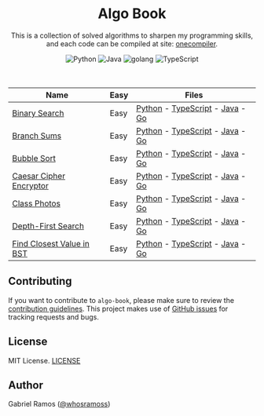 <h1 align="center">Algo Book</h1>

<p align="center">
  This is a collection of solved algorithms to sharpen my programming skills,<br/> and each code can be compiled at site:
  <a  href="https://onecompiler.com/">onecompiler</a>.
</p>

<div align="center">
  <img src="https://img.shields.io/badge/Python-242424?style=for-the-badge&logo=python&logoColor=white" alt="Python">
  <img src="https://img.shields.io/badge/Java-242424?style=for-the-badge&logo=openjdk&logoColor=white" alt="Java">
  <img src="https://img.shields.io/badge/Go-242424?style=for-the-badge&logo=go&logoColor=white" alt="golang">
  <img src="https://img.shields.io/badge/Typescript-242424?style=for-the-badge&logo=typescript&logoColor=fff" alt="TypeScript">
</div>
<br/>

<br/>

| Name                                                               | Easy | Files                                                                                                                                                                                                                                                                             |
| ------------------------------------------------------------------ | ---- | --------------------------------------------------------------------------------------------------------------------------------------------------------------------------------------------------------------------------------------------------------------------------------- |
| [Binary Search](./binary_search/readme.md)                         | Easy | [Python](./binary_search/binary_search.py) - [TypeScript](./binary_search/binary_search.ts) - [Java](./binary_search/binary_search.java) - [Go](./binary_search/binary_search.go)                                                                                                 |
| [Branch Sums](./branch_sums//readme.md)                            | Easy | [Python](./branch_sums/branch_sums.py) - [TypeScript](./branch_sums/branch_sums.ts) - [Java](./branch_sums/branch_sums.java) - [Go](./branch_sums/branch_sums.go)                                                                                                                 |
| [Bubble Sort](.//bubble_sort//readme.md)                           | Easy | [Python](./bubble_sort/bubble_sort.py) - [TypeScript](./bubble_sort/bubble_sort.ts) - [Java](./bubble_sort/bubble_sort.java) - [Go](./bubble_sort/bubble_sort.go)                                                                                                                 |
| [Caesar Cipher Encryptor](./caesar_cipher_encryptor/readme.md)     | Easy | [Python](./caesar_cipher_encryptor/caesar_cipher_encryptor.py) - [TypeScript](./caesar_cipher_encryptor/caesar_cipher_encryptor.ts) - [Java](./caesar_cipher_encryptor/caesar_cipher_encryptor.java) - [Go](./caesar_cipher_encryptor/caesar_cipher_encryptor.go)                 |
| [Class Photos](./class_photos/readme.md)                           | Easy | [Python](./class_photos/class_photos.py) - [TypeScript](./class_photos/class_photos.ts) - [Java](./class_photos/class_photos.java) - [Go](./class_photos/class_photos.go)                                                                                                         |
| [Depth-First Search](./depth_fisrt_search/readme.md)               | Easy | [Python](./depth_fisrt_search/depth_fisrt_search.py) - [TypeScript](./depth_fisrt_search/depth_fisrt_search.ts) - [Java](./depth_fisrt_search/depth_fisrt_search.java) - [Go](./depth_fisrt_search/depth_fisrt_search.go)                                                         |
| [Find Closest Value in BST](./find_closest_value_in_bst/readme.md) | Easy | [Python](./find_closest_value_in_bst/find_closest_value_in_bst.py) - [TypeScript](./find_closest_value_in_bst/find_closest_value_in_bst.ts) - [Java](./find_closest_value_in_bst/find_closest_value_in_bst.java) - [Go](./find_closest_value_in_bst/find_closest_value_in_bst.go) |

## Contributing

If you want to contribute to `algo-book`, please make sure to review the [contribution guidelines](https://github.com/whosramoss/algo-book/blob/master/CONTRIBUTING.md). This project makes use of [GitHub issues](https://github.com/whosramoss/algo-book/issues) for
tracking requests and bugs.

## License

MIT License. [LICENSE](./LICENSE)

## Author

Gabriel Ramos ([@whosramoss](https://github.com/whosramoss))
